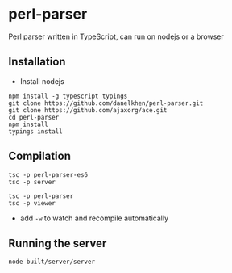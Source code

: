 # perl-parser
Perl parser written in TypeScript, can run on nodejs or a browser

## Installation
* Install nodejs
```
npm install -g typescript typings
git clone https://github.com/danelkhen/perl-parser.git
git clone https://github.com/ajaxorg/ace.git
cd perl-parser
npm install
typings install
```

## Compilation
```
tsc -p perl-parser-es6
tsc -p server

tsc -p perl-parser
tsc -p viewer
```

* add `-w` to watch and recompile automatically

## Running the server
```
node built/server/server
```


